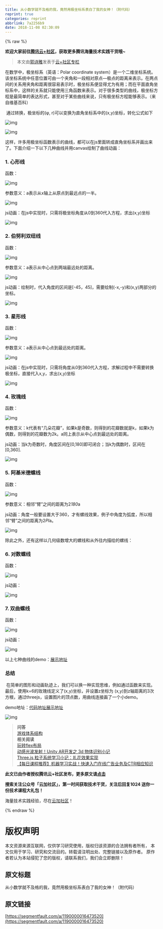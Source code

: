 ```yaml
---
title: 从小数学就不及格的我，竟然用极坐标系表白了我的女神！（附代码）
reprint: true
categories: reprint
abbrlink: 7a2256b9
date: 2018-11-08 02:30:09
---
```


{% raw %}
<p><strong>&#x6B22;&#x8FCE;&#x5927;&#x5BB6;&#x524D;&#x5F80;<a href="https://cloud.tencent.com/developer/?fromSource=waitui" rel="nofollow noreferrer" target="_blank">&#x817E;&#x8BAF;&#x4E91;+&#x793E;&#x533A;</a>&#xFF0C;&#x83B7;&#x53D6;&#x66F4;&#x591A;&#x817E;&#x8BAF;&#x6D77;&#x91CF;&#x6280;&#x672F;&#x5B9E;&#x8DF5;&#x5E72;&#x8D27;&#x54E6;~</strong></p><blockquote>&#x672C;&#x6587;&#x7531;<a href="https://cloud.tencent.com/developer/user/444847?fromSource=waitui" rel="nofollow noreferrer" target="_blank">&#x90ED;&#x8BD7;&#x96C5;</a>&#x53D1;&#x8868;&#x4E8E;<a href="https://cloud.tencent.com/developer/column/1132?fromSource=waitui" rel="nofollow noreferrer" target="_blank">&#x4E91;+&#x793E;&#x533A;&#x4E13;&#x680F;</a></blockquote><p>&#x5728;&#x6570;&#x5B66;&#x4E2D;&#xFF0C;&#x6781;&#x5750;&#x6807;&#x7CFB;&#xFF08;&#x82F1;&#x8BED;&#xFF1A;Polar coordinate system&#xFF09;&#x662F;&#x4E00;&#x4E2A;&#x4E8C;&#x7EF4;&#x5750;&#x6807;&#x7CFB;&#x7EDF;&#x3002;&#x8BE5;&#x5750;&#x6807;&#x7CFB;&#x7EDF;&#x4E2D;&#x4EFB;&#x610F;&#x4F4D;&#x7F6E;&#x53EF;&#x7531;&#x4E00;&#x4E2A;&#x5939;&#x89D2;&#x548C;&#x4E00;&#x6BB5;&#x76F8;&#x5BF9;&#x539F;&#x70B9;&#x2014;&#x6781;&#x70B9;&#x7684;&#x8DDD;&#x79BB;&#x6765;&#x8868;&#x793A;&#x3002;&#x5728;&#x4E24;&#x70B9;&#x95F4;&#x7684;&#x5173;&#x7CFB;&#x7528;&#x5939;&#x89D2;&#x548C;&#x8DDD;&#x79BB;&#x5F88;&#x5BB9;&#x6613;&#x8868;&#x793A;&#x65F6;&#xFF0C;&#x6781;&#x5750;&#x6807;&#x7CFB;&#x4FBF;&#x663E;&#x5F97;&#x5C24;&#x4E3A;&#x6709;&#x7528;&#xFF1B;&#x800C;&#x5728;&#x5E73;&#x9762;&#x76F4;&#x89D2;&#x5750;&#x6807;&#x7CFB;&#x4E2D;&#xFF0C;&#x8FD9;&#x6837;&#x7684;&#x5173;&#x7CFB;&#x5C31;&#x53EA;&#x80FD;&#x4F7F;&#x7528;&#x4E09;&#x89D2;&#x51FD;&#x6570;&#x6765;&#x8868;&#x793A;&#x3002;&#x5BF9;&#x4E8E;&#x5F88;&#x591A;&#x7C7B;&#x578B;&#x7684;&#x66F2;&#x7EBF;&#xFF0C;&#x6781;&#x5750;&#x6807;&#x65B9;&#x7A0B;&#x662F;&#x6700;&#x7B80;&#x5355;&#x7684;&#x8868;&#x8FBE;&#x5F62;&#x5F0F;&#xFF0C;&#x751A;&#x81F3;&#x5BF9;&#x4E8E;&#x67D0;&#x4E9B;&#x66F2;&#x7EBF;&#x6765;&#x8BF4;&#xFF0C;&#x53EA;&#x6709;&#x6781;&#x5750;&#x6807;&#x65B9;&#x7A0B;&#x80FD;&#x591F;&#x8868;&#x793A;&#x3002;&#xFF08;&#x6765;&#x81EA;&#x7EF4;&#x57FA;&#x767E;&#x79D1;&#xFF09;</p><p>&#x200B; &#x901A;&#x8FC7;&#x8F6C;&#x6362;&#xFF0C;&#x6781;&#x5750;&#x6807;&#x7684;(&#x3C6;, r)&#x53EF;&#x4EE5;&#x53D8;&#x6362;&#x4E3A;&#x76F4;&#x89D2;&#x5750;&#x6807;&#x7CFB;&#x4E2D;&#x7684;(x,y)&#x5750;&#x6807;&#xFF0C;&#x8F6C;&#x5316;&#x516C;&#x5F0F;&#x5982;&#x4E0B;</p><p><span class="img-wrap"><img data-src="/img/remote/1460000016473523?w=289&amp;h=30" src="https://static.alili.tech/img/remote/1460000016473523?w=289&amp;h=30" alt="img" title="img" style="cursor:pointer;display:inline"></span></p><p><span class="img-wrap"><img data-src="/img/remote/1460000016473524?w=838&amp;h=830" src="https://static.alili.tech/img/remote/1460000016473524?w=838&amp;h=830" alt="img" title="img" style="cursor:pointer;display:inline"></span></p><p>&#x8FD9;&#x6837;&#xFF0C;&#x8BB8;&#x591A;&#x7528;&#x6781;&#x5750;&#x6807;&#x51FD;&#x6570;&#x8868;&#x793A;&#x7684;&#x66F2;&#x7EBF;&#xFF0C;&#x90FD;&#x53EF;&#x4EE5;&#x5728;js&#x91CC;&#x9762;&#x8F6C;&#x6210;&#x76F4;&#x89D2;&#x5750;&#x6807;&#x7CFB;&#x5E76;&#x753B;&#x51FA;&#x6765;&#x4E86;&#x3002;&#x4E0B;&#x9762;&#x4ECB;&#x7ECD;&#x4E00;&#x4E0B;&#x4EE5;&#x4E0B;&#x51E0;&#x79CD;&#x66F2;&#x7EBF;&#x5E76;&#x7528;canvas&#x7ED8;&#x5236;&#x4E86;&#x66F2;&#x7EBF;&#x52A8;&#x753B;&#xFF1A;</p><h3 id="articleHeader0">1. &#x5FC3;&#x5F62;&#x7EBF;</h3><p>&#x51FD;&#x6570;&#xFF1A;</p><p><span class="img-wrap"><img data-src="/img/remote/1460000016473525" src="https://static.alili.tech/img/remote/1460000016473525" alt="img" title="img" style="cursor:pointer;display:inline"></span></p><p>&#x53C2;&#x6570;&#x610F;&#x4E49;&#xFF1A;a&#x8868;&#x793A;&#x4ECE;x&#x8F74;&#x4E0A;&#x4ECE;&#x539F;&#x70B9;&#x5230;&#x6700;&#x8FDC;&#x70B9;&#x7684;&#x4E00;&#x534A;&#x3002;</p><p><span class="img-wrap"><img data-src="/img/remote/1460000016473526" src="https://static.alili.tech/img/remote/1460000016473526" alt="img" title="img" style="cursor:pointer;display:inline"></span></p><p>js&#x52A8;&#x753B;&#xFF1A;&#x5728;js&#x4E2D;&#x5B9E;&#x73B0;&#x65F6;&#xFF0C;&#x53EA;&#x9700;&#x5C06;&#x6781;&#x5750;&#x6807;&#x89D2;&#x5EA6;&#x4ECE;0&#x5230;360&#x4EE3;&#x5165;&#x65B9;&#x7A0B;&#xFF0C;&#x6C42;&#x51FA;(x,y)&#x5750;&#x6807;</p><p><span class="img-wrap"><img data-src="/img/remote/1460000016473527" src="https://static.alili.tech/img/remote/1460000016473527" alt="img" title="img" style="cursor:pointer;display:inline"></span></p><h3 id="articleHeader1">2. &#x4F2F;&#x52AA;&#x5229;&#x53CC;&#x7EBD;&#x7EBF;</h3><p>&#x51FD;&#x6570;&#xFF1A;</p><p><span class="img-wrap"><img data-src="/img/remote/1460000016473525" src="https://static.alili.tech/img/remote/1460000016473525" alt="img" title="img" style="cursor:pointer;display:inline"></span></p><p>&#x53C2;&#x6570;&#x610F;&#x4E49;&#xFF1A;a&#x8868;&#x793A;&#x4ECE;&#x4E2D;&#x5FC3;&#x70B9;&#x5230;&#x4E24;&#x7AEF;&#x6700;&#x8FDC;&#x5904;&#x7684;&#x8DDD;&#x79BB;&#x3002;</p><p><span class="img-wrap"><img data-src="/img/remote/1460000016473528" src="https://static.alili.tech/img/remote/1460000016473528" alt="img" title="img" style="cursor:pointer;display:inline"></span></p><p>js&#x52A8;&#x753B;&#xFF1A;&#x7ED8;&#x5236;&#x65F6;&#xFF0C;&#x4EE3;&#x5165;&#x89D2;&#x5EA6;&#x7684;&#x533A;&#x95F4;&#x662F;[-45&#xFF0C;45]&#xFF0C;&#x9700;&#x8981;&#x7ED8;&#x5236;(-x,-y)&#x548C;(x,y)&#x4E24;&#x90E8;&#x5206;&#x7684;&#x5750;&#x6807;&#x3002;</p><p><span class="img-wrap"><img data-src="/img/remote/1460000016473529" src="https://static.alili.tech/img/remote/1460000016473529" alt="img" title="img" style="cursor:pointer;display:inline"></span></p><h3 id="articleHeader2">3. &#x661F;&#x5F62;&#x7EBF;</h3><p>&#x51FD;&#x6570;&#xFF1A;</p><p><span class="img-wrap"><img data-src="/img/remote/1460000016473530" src="https://static.alili.tech/img/remote/1460000016473530" alt="img" title="img" style="cursor:pointer;display:inline"></span></p><p>&#x53C2;&#x6570;&#x610F;&#x4E49;&#xFF1A;a&#x8868;&#x793A;&#x4ECE;&#x4E2D;&#x5FC3;&#x70B9;&#x5230;&#x6700;&#x8FDC;&#x5904;&#x7684;&#x8DDD;&#x79BB;&#x3002;</p><p><span class="img-wrap"><img data-src="/img/remote/1460000016473531" src="https://static.alili.tech/img/remote/1460000016473531" alt="img" title="img" style="cursor:pointer"></span></p><p>js&#x52A8;&#x753B;&#xFF1A;&#x5728;js&#x4E2D;&#x5B9E;&#x73B0;&#x65F6;&#xFF0C;&#x53EA;&#x9700;&#x5C06;&#x89D2;&#x5EA6;&#x4ECE;0&#x5230;360&#x4EE3;&#x5165;&#x65B9;&#x7A0B;&#xFF0C;&#x6C42;&#x89E3;&#x8FC7;&#x7A0B;&#x4E2D;&#x4E0D;&#x9700;&#x8981;&#x8F6C;&#x6362;&#x6781;&#x5750;&#x6807;&#xFF0C;&#x76F4;&#x63A5;&#x4EE3;&#x5165;x,y&#xFF0C;&#x6C42;&#x51FA;(x,y)&#x5750;&#x6807;</p><p><span class="img-wrap"><img data-src="/img/remote/1460000016473532" src="https://static.alili.tech/img/remote/1460000016473532" alt="img" title="img" style="cursor:pointer;display:inline"></span></p><h3 id="articleHeader3">4. &#x73AB;&#x7470;&#x7EBF;</h3><p>&#x51FD;&#x6570;&#xFF1A;</p><p><span class="img-wrap"><img data-src="/img/remote/1460000016473533" src="https://static.alili.tech/img/remote/1460000016473533" alt="img" title="img" style="cursor:pointer;display:inline"></span></p><p>&#x53C2;&#x6570;&#x610F;&#x4E49;&#xFF1A;k&#x4EE3;&#x8868;&#x6709;&#x201C;&#x51E0;&#x6735;&#x82B1;&#x74E3;&#x201D;&#xFF0C;&#x5982;&#x679C;k&#x662F;&#x5947;&#x6570;&#xFF0C;&#x5219;&#x5F97;&#x5230;&#x7684;&#x82B1;&#x74E3;&#x6570;&#x5C31;&#x662F;k&#xFF0C;&#x5982;&#x679C;k&#x4E3A;&#x5076;&#x6570;&#xFF0C;&#x5219;&#x5F97;&#x5230;&#x7684;&#x82B1;&#x74E3;&#x6570;&#x4E3A;2k&#x3002;a&#x540C;&#x4E0A;&#x8868;&#x793A;&#x4ECE;&#x4E2D;&#x5FC3;&#x70B9;&#x5230;&#x6700;&#x8FDC;&#x5904;&#x7684;&#x8DDD;&#x79BB;&#x3002;</p><p>js&#x52A8;&#x753B;&#xFF1A;&#x5F53;k&#x4E3A;&#x5947;&#x6570;&#x65F6;&#xFF0C;&#x89D2;&#x5EA6;&#x533A;&#x95F4;&#x5728;[0,180]&#x5373;&#x53EF;&#x95ED;&#x5408;&#xFF1B;&#x5F53;k&#x4E3A;&#x5076;&#x6570;&#x65F6;&#xFF0C;&#x533A;&#x95F4;&#x5728;[0,360].</p><p><span class="img-wrap"><img data-src="/img/remote/1460000016473534" src="https://static.alili.tech/img/remote/1460000016473534" alt="img" title="img" style="cursor:pointer;display:inline"></span></p><h3 id="articleHeader4">5. &#x963F;&#x57FA;&#x7C73;&#x5FB7;&#x87BA;&#x7EBF;</h3><p>&#x51FD;&#x6570;&#xFF1A;</p><p><span class="img-wrap"><img data-src="/img/remote/1460000016473535" src="https://static.alili.tech/img/remote/1460000016473535" alt="img" title="img" style="cursor:pointer"></span></p><p>&#x53C2;&#x6570;&#x610F;&#x4E49;&#xFF1A;&#x76F8;&#x90BB;&#x201C;&#x81C2;&#x201D;&#x4E4B;&#x95F4;&#x7684;&#x8DDD;&#x79BB;&#x4E3A;2<em>180</em>a</p><p>js&#x52A8;&#x753B;&#xFF1A;&#x89D2;&#x5EA6;&#x4E00;&#x822C;&#x8981;&#x8BBE;&#x7F6E;&#x5927;&#x4E8E;360&#xFF0C;&#x624D;&#x6709;&#x87BA;&#x7EBF;&#x6548;&#x679C;&#xFF0C;&#x4F8B;&#x5B50;&#x4E2D;&#x89D2;&#x5EA6;&#x4E3A;&#x5F27;&#x5EA6;&#xFF0C;&#x6240;&#x4EE5;&#x76F8;&#x90BB;&#x201C;&#x81C2;&#x201D;&#x4E4B;&#x95F4;&#x7684;&#x8DDD;&#x79BB;&#x4E3A;2<em>PI</em>a&#x3002;</p><p><span class="img-wrap"><img data-src="/img/remote/1460000016473536?w=800&amp;h=800" src="https://static.alili.tech/img/remote/1460000016473536?w=800&amp;h=800" alt="img" title="img" style="cursor:pointer"></span></p><p>&#x9664;&#x6B64;&#x4E4B;&#x5916;&#xFF0C;&#x8FD8;&#x6709;&#x8FD9;&#x6837;&#x4EE5;&#x51E0;&#x4F55;&#x7EA7;&#x6570;&#x589E;&#x5927;&#x7684;&#x87BA;&#x7EBF;&#x548C;&#x4ECE;&#x5916;&#x5F80;&#x5185;&#x63CF;&#x7ED8;&#x7684;&#x87BA;&#x7EBF;&#xFF1A;</p><h3 id="articleHeader5">6. &#x5BF9;&#x6570;&#x87BA;&#x7EBF;</h3><p>&#x51FD;&#x6570;&#xFF1A;</p><p><span class="img-wrap"><img data-src="/img/remote/1460000016473537?w=122&amp;h=41" src="https://static.alili.tech/img/remote/1460000016473537?w=122&amp;h=41" alt="img" title="img" style="cursor:pointer"></span></p><p>js&#x52A8;&#x753B;&#xFF1A;</p><p><span class="img-wrap"><img data-src="/img/remote/1460000016473538" src="https://static.alili.tech/img/remote/1460000016473538" alt="img" title="img" style="cursor:pointer"></span></p><h3 id="articleHeader6">7. &#x53CC;&#x66F2;&#x87BA;&#x7EBF;</h3><p>&#x51FD;&#x6570;&#xFF1A;</p><p><span class="img-wrap"><img data-src="/img/remote/1460000016473539" src="https://static.alili.tech/img/remote/1460000016473539" alt="img" title="img" style="cursor:pointer;display:inline"></span></p><p>js&#x52A8;&#x753B;&#xFF1A;</p><p><span class="img-wrap"><img data-src="/img/remote/1460000016473540" src="https://static.alili.tech/img/remote/1460000016473540" alt="img" title="img" style="cursor:pointer;display:inline"></span></p><p>&#x4EE5;&#x4E0A;&#x4E03;&#x79CD;&#x66F2;&#x7EBF;&#x7684;demo&#xFF1A;<a href="https://kiroroyoyo.github.io/threejsexample/flower/line.html" rel="nofollow noreferrer" target="_blank">&#x5C55;&#x793A;&#x5730;&#x5740;</a></p><h3 id="articleHeader7">&#x603B;&#x7ED3;</h3><p>&#x200B; &#x5728;&#x7B80;&#x5355;&#x7684;&#x56FE;&#x5F62;&#x548C;&#x52A8;&#x753B;&#x8F68;&#x8FF9;&#x4E0A;&#xFF0C;&#x6211;&#x4EEC;&#x53EF;&#x4EE5;&#x6362;&#x4E00;&#x79CD;&#x5B9E;&#x73B0;&#x601D;&#x7EF4;&#xFF0C;&#x4F8B;&#x5982;&#x901A;&#x8FC7;&#x51FD;&#x6570;&#x6765;&#x5B9E;&#x73B0;&#x3002;&#x6700;&#x540E;&#xFF0C;&#x4F7F;&#x7528;k=6&#x7684;&#x73AB;&#x7470;&#x7EBF;&#x5B9A;&#x4E49;&#x4E86;(x,y)&#x5750;&#x6807;&#xFF0C;&#x5E76;&#x8BBE;&#x7F6E;z&#x5750;&#x6807;&#x4E3A; (x,y)&#x5230;z&#x8F74;&#x8DDD;&#x79BB;&#x7684;3&#x6B21;&#x65B9;&#x6839;&#xFF0C;&#x901A;&#x8FC7;threejs&#xFF0C;&#x8BBE;&#x7F6E;&#x56FE;&#x7247;&#x7684;&#x9876;&#x70B9;&#x6570;&#xFF0C;&#x7528;&#x66F2;&#x7EBF;&#x8FDE;&#x63A5;&#x753B;&#x4E86;&#x4E00;&#x4E2A;&#x5C0F;demo&#x3002;</p><p>demo&#x5730;&#x5740;&#xFF1A;<a href="https://github.com/kiroroyoyo/threejsexample/blob/master/flower/flower.html" rel="nofollow noreferrer" target="_blank">&#x4EE3;&#x7801;&#x5730;&#x5740;</a><a href="https://kiroroyoyo.github.io/threejsexample/flower/flower.html" rel="nofollow noreferrer" target="_blank">&#x5C55;&#x793A;&#x5730;&#x5740;</a></p><p><span class="img-wrap"><img data-src="/img/remote/1460000016473541" src="https://static.alili.tech/img/remote/1460000016473541" alt="img" title="img" style="cursor:pointer;display:inline"></span></p><blockquote><strong>&#x95EE;&#x7B54;</strong><br><a href="https://cloud.tencent.com/developer/ask/98388?fromSource=waitui" rel="nofollow noreferrer" target="_blank">&#x6E38;&#x620F;&#x4F53;&#x7CFB;&#x7ED3;&#x6784;</a><br><strong>&#x76F8;&#x5173;&#x9605;&#x8BFB;</strong><br><a href="https://cloud.tencent.com/developer/article/1185464?fromSource=waitui" rel="nofollow noreferrer" target="_blank">&#x73A9;&#x8F6C;flex&#x5E03;&#x5C40;</a><br><a href="https://cloud.tencent.com/developer/article/1005472?fromSource=waitui" rel="nofollow noreferrer" target="_blank">&#x52A8;&#x611F;&#x5149;&#x6CE2;&#x53D1;&#x5C04;&#xFF01;Unity AR&#x5F00;&#x53D1;&#x4E4B; 3d &#x7269;&#x4F53;&#x8BC6;&#x522B;&#x5C0F;&#x8BB0;</a><br><a href="https://cloud.tencent.com/developer/article/1004960?fromSource=waitui" rel="nofollow noreferrer" target="_blank">Three.js &#x7C92;&#x5B50;&#x7CFB;&#x7EDF;&#x5B66;&#x4E60;&#x5C0F;&#x8BB0;&#xFF1A;&#x793C;&#x82B1;&#x6548;&#x679C;&#x5B9E;&#x73B0;</a><br><a href="https://cloud.tencent.com/developer/edu/course-1128?fromSource=waitui" rel="nofollow noreferrer" target="_blank">&#x3010;&#x6BCF;&#x65E5;&#x8BFE;&#x7A0B;&#x63A8;&#x8350;&#x3011;&#x673A;&#x5668;&#x5B66;&#x4E60;&#x5B9E;&#x6218;&#xFF01;&#x5FEB;&#x901F;&#x5165;&#x95E8;&#x5728;&#x7EBF;&#x5E7F;&#x544A;&#x4E1A;&#x52A1;&#x53CA;CTR&#x76F8;&#x5E94;&#x77E5;&#x8BC6;</a></blockquote><p><strong>&#x6B64;&#x6587;&#x5DF2;&#x7531;&#x4F5C;&#x8005;&#x6388;&#x6743;&#x817E;&#x8BAF;&#x4E91;+&#x793E;&#x533A;&#x53D1;&#x5E03;&#xFF0C;&#x66F4;&#x591A;&#x539F;&#x6587;&#x8BF7;<a href="https://cloud.tencent.com/developer/article/1338291?fromSource=waitui" rel="nofollow noreferrer" target="_blank">&#x70B9;&#x51FB;</a></strong></p><p><strong>&#x641C;&#x7D22;&#x5173;&#x6CE8;&#x516C;&#x4F17;&#x53F7;&#x300C;&#x4E91;&#x52A0;&#x793E;&#x533A;&#x300D;&#xFF0C;&#x7B2C;&#x4E00;&#x65F6;&#x95F4;&#x83B7;&#x53D6;&#x6280;&#x672F;&#x5E72;&#x8D27;&#xFF0C;&#x5173;&#x6CE8;&#x540E;&#x56DE;&#x590D;1024 &#x9001;&#x4F60;&#x4E00;&#x4EFD;&#x6280;&#x672F;&#x8BFE;&#x7A0B;&#x5927;&#x793C;&#x5305;&#xFF01;</strong></p><p>&#x6D77;&#x91CF;&#x6280;&#x672F;&#x5B9E;&#x8DF5;&#x7ECF;&#x9A8C;&#xFF0C;&#x5C3D;&#x5728;<a href="https://cloud.tencent.com/developer?fromSource=waitui" rel="nofollow noreferrer" target="_blank">&#x4E91;&#x52A0;&#x793E;&#x533A;</a>&#xFF01;</p>
{% endraw %}

# 版权声明
本文资源来源互联网，仅供学习研究使用，版权归该资源的合法拥有者所有，
本文仅用于学习、研究和交流目的。转载请注明出处、完整链接以及原作者。
原作者若认为本站侵犯了您的版权，请联系我们，我们会立即删除！

## 原文标题
从小数学就不及格的我，竟然用极坐标系表白了我的女神！（附代码）

## 原文链接
[https://segmentfault.com/a/1190000016473520](https://segmentfault.com/a/1190000016473520)

